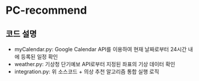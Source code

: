 # PC-recommend

코드 설명
-
- myCalendar.py: Google Calendar API를 이용하여 현재 날짜로부터 24시간 내에 등록된 일정 확인
- weather.py: 기상청 단기예보 API로부터 지정된 좌표의 기상 데이터 확인
- integration.py: 위 소스코드 + 의상 추천 알고리즘 통합 실행 로직

